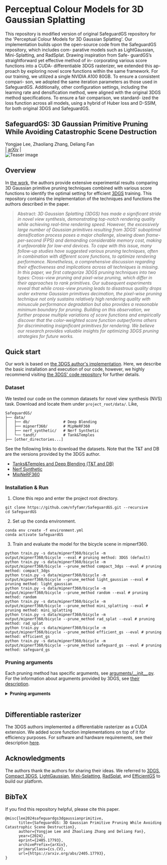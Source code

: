 # Perceptual Colour Models for 3D Gaussian Splatting 
This repository is modified version of original SafeguardGS repository for the 'Perceptual Colour Models for 3D Gaussian Splatting'. Our implementation builds upon the open-source code from the SafeguardGS repository, which includes com- parative models such as LightGaussian, Mini-Splatting, and RadSplat. Drawing inspiration from Safe- guardGS’s straightforward yet effective method of in- corporating various score functions into a CUDA- differentiable 3DGS rasterizer, we extended this ap- proach by exploring novel score functions within the same framework. For our training, we utilized a single NVIDIA A100 80GB. To ensure a consistent compari- son, we adopted the same iteration parameters as those used in SafeguardGS. Additionally, other configuration settings, including the learning rate and densification method, were aligned with the original 3DGS method specifications. To ensure a fair comparison, we standard- ized the loss function across all models, using a hybrid of Huber loss and D-SSIM, for both original 3DGS and SafeguardGS.


## SafeguardGS: 3D Gaussian Primitive Pruning While Avoiding Catastrophic Scene Destruction
Yongjae Lee, Zhaoliang Zhang, Deliang Fan<br>
| [arXiv](https://arxiv.org/abs/2405.17793) |<br>
![Teaser image](assets/fig4.png)

## Overview
In [the work](https://arxiv.org/abs/2405.17793), the authors provide extensive experimental results comparing 3D Gaussian primitive pruning techniques combined with various score functions to identify the optimal setting for efficient [3DGS](https://dl.acm.org/doi/10.1145/3592433) training. This repository contains the implementation of the techniques and functions the authors described in the paper.

> Abstract: *3D Gaussian Splatting (3DGS) has made a significant stride in novel view synthesis, demonstrating top-notch rendering quality while achieving real-time rendering speed. However, the excessively large number of Gaussian primitives resulting from 3DGS' suboptimal densification process poses a major challenge, slowing down frame-per-second (FPS) and demanding considerable memory cost, making it unfavorable for low-end devices. To cope with this issue, many follow-up studies have suggested various pruning techniques, often in combination with different score functions, to optimize rendering performance. Nonetheless, a comprehensive discussion regarding their effectiveness and implications across all techniques is missing. In this paper, we first categorize 3DGS pruning techniques into two types: Cross-view pruning and pixel-wise pruning, which differ in their approaches to rank primitives. Our subsequent experiments reveal that while cross-view pruning leads to disastrous quality drops under extreme Gaussian primitives decimation, the pixel-wise pruning technique not only sustains relatively high rendering quality with minuscule performance degradation but also provides a reasonable minimum boundary for pruning. Building on this observation, we further propose multiple variations of score functions and empirically discover that the color-weighted score function outperforms others for discriminating insignificant primitives for rendering. We believe our research provides valuable insights for optimizing 3DGS pruning strategies for future works.*

## Quick start

Our work is based on [the 3DGS author's implementation](https://github.com/graphdeco-inria/gaussian-splatting). Here, we describe the basic installation and execution of our code, however, we highly recommend visiting [the 3DGS' code repository](https://github.com/graphdeco-inria/gaussian-splatting) for further details.

### Dataset
We tested our code on the common datasets for novel view synthesis (NVS) task. Download and locate them under `project_root/data/`. Like,
```
SafeguardGS/
├── data/
│   ├── db/               # Deep Blending
│   ├── mipnerf360/       # MipNeRF360
│   ├── nerf_synthetic/   # Nerf Synthetic
│   └── tandt/            # Tank&Temples
├── [other_directories...]

```
See the following links to download the datasets. Note that the T&T and DB are the versions provided by the 3DGS author.
- [Tanks&Temples and Deep Blending (T&T and DB)](https://repo-sam.inria.fr/fungraph/3d-gaussian-splatting/datasets/input/tandt_db.zip)
- [Nerf Synthetic](https://drive.google.com/file/d/18JxhpWD-4ZmuFKLzKlAw-w5PpzZxXOcG/view?usp=drive_link)
- [MipNeRF360](https://jonbarron.info/mipnerf360/)

### Installation & Run

1. Clone this repo and enter the project root directory.
```shell
git clone https://github.com/nfyfamr/SafeguardGS.git --recursive
cd SafeguardGS
```

2. Set up the conda environment.
```shell
conda env create -f environment.yml
conda activate SafeguardGS
```

3. Train and evaluate the model for the bicycle scene in mipnerf360. 
```shell
python train.py -s data/mipnerf360/bicycle -m output/mipnerf360/bicycle --eval # pruning method: 3DGS (default)
python train.py -s data/mipnerf360/bicycle -m output/mipnerf360/bicycle --prune_method compact_3dgs --eval # pruning method: compact_3dgs
python train.py -s data/mipnerf360/bicycle -m output/mipnerf360/bicycle --prune_method light_gaussian --eval # pruning method: light_gaussian
python train.py -s data/mipnerf360/bicycle -m output/mipnerf360/bicycle --prune_method random --eval # pruning method: random
python train.py -s data/mipnerf360/bicycle -m output/mipnerf360/bicycle --prune_method mini_splatting --eval # pruning method: mini_splatting
python train.py -s data/mipnerf360/bicycle -m output/mipnerf360/bicycle --prune_method rad_splat --eval # pruning method: rad_splat
python train.py -s data/mipnerf360/bicycle -m output/mipnerf360/bicycle --prune_method efficient_gs --eval # pruning method: efficient_gs
python train.py -s data/mipnerf360/bicycle -m output/mipnerf360/bicycle --prune_method safeguard_gs --eval # pruning method: safeguard_gs
```

### Pruning arguments
Each pruning method has specific arguments, see [arguments/\_\_init__.py](arguments/__init__.py). For the information about arguments provided by 3DGS, see [their description](https://github.com/graphdeco-inria/gaussian-splatting?tab=readme-ov-file#running).

<details>
<summary><span style="font-weight: bold;">Pruning arguments</span></summary>
  
  #### --prune_method compact_3dgs
  ```shell
  --compact_3dgs_mask_lr 0.01
  --compact_3dgs_lambda_mask 0.0005
  --compact_3dgs_prune_iter 1000
  ```
  #### --prune_method light_gaussian
  ```shell
  --light_gaussian_prune_iterations 20000
  --light_gaussian_prune_percent 0.6
  --light_gaussian_prune_decay 0.6
  --light_gaussian_v_pow 0.1
  ```
  #### --prune_method random
  ```shell
  --random_prune_iterations 15000
  --random_prune_ratio 0.1
  ```
  #### --prune_method mini_splatting
  ```shell
  --mini_splatting_prune_iterations 15000
  --mini_splatting_preserving_ratio 0.1
  ```
  #### --prune_method rad_splat
  ```shell
  --rad_splat_prune_threshold 0.01
  --rad_splat_prune_iterations 16000,24000
  ```
  #### --prune_method efficient_gs
  ```shell
  --efficient_gs_prune_iterations 15500
  --efficient_gs_prune_topk 1
  ```
  #### --prune_method safeguard_gs
  ```shell
  --safeguard_gs_purne_topk 10
  --safeguard_gs_prune_iterations 15000
  --safeguard_gs_score_function 0x01
  # Function IDs are defined using bitmasking. For example, `safeguard_gs_score_function=0x24`, which is SafeguardGS' choice, outputs `L1_color_error * alpha * transmittance`.
  # First 2 bytes:
  #   0x00. score = 1
  #   0x01. score = opacity
  #   0x02. score = alpha
  #   0x03. score = opacity * transmittance
  #   0x04. score = alpha * transmittance
  #   0x05. score = dist error
  #   0x06. score = dist error * opacity
  #   0x07. score = dist error * alpha
  #   0x08. score = dist error * opacity * transmittance
  #   0x09. score = dist error * alpha * transmittance
  # Last 2 bytes:
  #   0x10. score = color error (Cosine similarity)
  #   0x20. score = color error (Manhattan distance)
  #   0x30. score = exp color error (Manhattan distance)
  --safeguard_gs_p_dist_activation_coef 1.0
  --safeguard_gs_c_dist_activation_coef 1.0
  ```
</details>
<br>

## Differentiable rasterizer

The 3DGS authors implemented a differentiable rasterizer as a CUDA extension. We added score function implementations on top of it for efficiency purposes. For software and hardware requirements, see their description [here](https://github.com/graphdeco-inria/gaussian-splatting?tab=readme-ov-file#hardware-requirements).


## Acknowledgments
The authors thank the authors for sharing their ideas. We referred to [3DGS](https://arxiv.org/abs/2308.04079), [Compact 3DGS](https://arxiv.org/abs/2311.13681), [LightGaussian](https://arxiv.org/abs/2311.17245), [Mini-Splatting](https://arxiv.org/abs/2403.14166), [RadSplat](https://arxiv.org/abs/2403.13806), and [EfficientGS](https://arxiv.org/abs/2404.12777) to build our platform.

<section class="section" id="BibTeX">
  <div class="container is-max-desktop content">
    <h2 class="title">BibTeX</h2>
    If you find this repository helpful, please cite this paper. </br>
    <pre><code>@misc{lee2024safeguardgs3dgaussianprimitive,
      title={SafeguardGS: 3D Gaussian Primitive Pruning While Avoiding Catastrophic Scene Destruction}, 
      author={Yongjae Lee and Zhaoliang Zhang and Deliang Fan},
      year={2024},
      eprint={2405.17793},
      archivePrefix={arXiv},
      primaryClass={cs.CV},
      url={https://arxiv.org/abs/2405.17793}, 
}</code></pre>
  </div>
</section>
